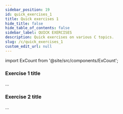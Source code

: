 ```yaml
---
sidebar_position: 19
id: quick_exercises_1
title: Quick exercises 1
hide_title: false
hide_table_of_contents: false
sidebar_label: QUICK EXERCISES
description: Quick exercises on various C topics.
slug: /c/quick_exercises_1
custom_edit_url: null
---
```


import ExCount from '@site/src/components/ExCount';

<ExCount><h3>Exercise 1 title</h3></ExCount>

...

<ExCount><h3>Exercise 2 title</h3></ExCount>

...
